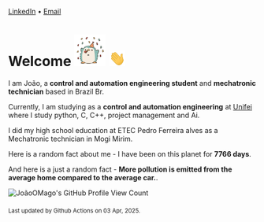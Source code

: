 [LinkedIn](https://www.linkedin.com/in/joão-pedro-gozzoli-b95641301/) &bull;
[Email](joaopedrogozzoli@gmail.com)

# Welcome <img src="happy.gif" height="64px" /> <img src="wave.gif" height="32px" />

I am João, a  **control and automation engineering student** and **mechatronic technician** based in Brazil Br.

Currently, I am studying as a **control and automation engineering** at [Unifei](https://unifei.edu.br) where I study python, C, C++, project management and Ai.

I did my high school education at ETEC Pedro Ferreira alves as a Mechatronic technician in Mogi Mirim.

Here is a random fact about me - I have been on this planet for **7766 days**.

And here is a just a random fact -  **More pollution is emitted from the average home compared to the average car.**.

![JoãoOMago's GitHub Profile View Count](https://komarev.com/ghpvc/?username=JoaoOMago)

<sub>Last updated by Github Actions on 03 Apr, 2025.</sub>
